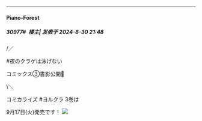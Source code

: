 ﻿
*****

####  Piano-Forest  
##### 30977#         楼主| 发表于 2024-8-30 21:48

/／

#夜のクラゲは泳げない

コミックス③書影公開🫧

\＼

コミカライズ #ヨルクラ 3巻は

9月17日(火)発売です！
<img src="https://p.sda1.dev/19/d67a02ba952fc0e86aeda854da5fa838/20240830_214736.jpg" referrerpolicy="no-referrer">


